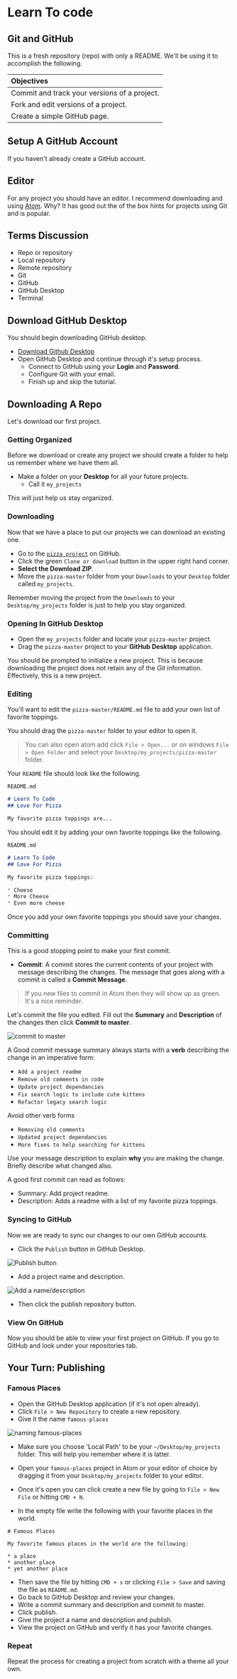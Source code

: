 # Learn To code
## Git and GitHub

This is a fresh repository (repo) with only a README.  We'll be using it to accomplish the following.


| Objectives |
| :--- |
| Commit and track your versions of a project. |
| Fork and edit versions of a project. |
| Create a simple GitHub page. |


## Setup A GitHub Account

If you haven't already create a GitHub account.

## Editor

For any project you should have an editor. I recommend downloading and using [Atom](https://atom.io/). Why? It has good out the of the box hints for projects using Git and is popular.

## Terms Discussion

* Repo or repository
* Local repository
* Remote repository
* Git
* GitHub
* GitHub Desktop
* Terminal

## Download GitHub Desktop

You should begin downloading GitHub desktop.

* [Download Github Desktop](https://desktop.github.com/)
* Open GitHub Desktop and continue through it's setup process.
  * Connect to GitHub using your **Login** and **Password**.
  * Configure Git with your email.
  * Finish up and skip the tutorial.

## Downloading A Repo

Let's download our first project.

### Getting Organized

Before we download or create any project we should create a folder to help us remember where we have them all.

* Make a folder on your **Desktop** for all your future projects.
  * Call it `my_projects`

This will just help us stay organized.

### Downloading

Now that we have a place to put our projects we can download an existing one.

* Go to the [`pizza project`](https://github.com/nyc-learn-to-code/pizza) on GitHub.
*  Click the green `Clone or download` button in the upper right hand corner.
* **Select the Download ZIP**.
* Move the `pizza-master` folder from your `Downloads` to your `Desktop` folder called `my_projects`.

Remember moving the project from the `Downloads` to your `Desktop/my_projects` folder is just to help you stay organized.

### Opening In GitHub Desktop

* Open the `my_projects` folder and locate your `pizza-master` project.
* Drag the `pizza-master` project to your **GitHub Desktop** application.

You should be prompted to initialize a new project. This is because downloading the project does not retain any of the *Git* information. Effectively, this is a new project.

### Editing

You'll want to edit the `pizza-master/README.md` file to add your own list of favorite toppings.

You should drag the `pizza-master` folder to your editor to open it.

> You can also open atom add click `File > Open...` or on windows `File > Open Folder` and select your `Desktop/my_projects/pizza-master` folder.


Your `README` file should look like the following.

`README.md`

```markdown
# Learn To Code
## Love For Pizza

My favorite pizza toppings are...

```

You should edit it by adding your own favorite toppings like the following.

`README.md`

```markdown
# Learn To Code
## Love For Pizza

My favorite pizza toppings:

* Cheese
* More Cheese
* Even more cheese
```

Once you add your own favorite toppings you should save your changes.

### Committing

 This is a good stopping point to make your first commit.

* **Commit**: A commit stores the current contents of your project with message describing the changes. The message that goes along with a commit is called a **Commit Message**.

 > If you new files to commit in Atom then they will show up as green. It's a nice reminder.

Let's commit the file you edited. Fill out the **Summary** and **Description** of the changes then click **Commit to master**.

 ![commit to master](commit_to_master.png)

A Good commit message summary always starts with a **verb** describing the change in an imperative form:

* `Add a project readme`
* `Remove old comments in code`
* `Update project dependancies`
* `Fix search logic to include cute kittens`
* `Refactor legacy search logic`

Avoid other verb forms

* `Removing old comments`
* `Updated project dependancies`
* `More fixes to help searching for kittens`

Use your message description to explain **why** you are making the change. Briefly describe what changed also.

A good first commit can read as follows:

* Summary: Add project readme.
* Description: Adds a readme with a list of my favorite pizza toppings.

### Syncing to GitHub

Now we are ready to sync our changes to our own GitHub accounts.

* Click the `Publish` button in GitHub Desktop.

![Publish button](gh_publish.png)

* Add a project name and description.

![Add a name/description](gh_naming.png)

* Then click the publish repository button.


### View On GitHub

Now you should be able to view your first project on GitHub. If you go to GitHub and look under your repositories tab.


## Your Turn: Publishing

### Famous Places

* Open the GitHub Desktop application (if it's not open already).
* Click `File > New Repository` to create a new repository.
* Give it the name `famous-places`

![naming famous-places](naming_places.png)

* Make sure you choose 'Local Path' to be your `~/Desktop/my_projects` folder. This will help you remember where it is latter.

* Open your `famous-places` project in Atom or your editor of choice by dragging it from your `Desktop/my_projects` folder to your editor.

* Once it's open you can click create a new file by going to `File > New File` or hitting `CMD + N`.

* In the empty file write the following with your favorite places in the world.

```
# Famous Places

My favorite famous places in the world are the following:

* a place
* another place
* yet another place
```

* Then save the file by hitting `CMD + s` or clicking `File > Save` and saving the file as `README.md`.
* Go back to GitHub Desktop and review your changes.
* Write a commit summary and description and commit to master.
* Click publish.
* Give the project a name and description and publish.
* View the project on GitHub and verify it has your favorite changes.

### Repeat

Repeat the process for creating a project from scratch with a theme all your own.
